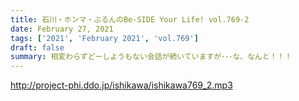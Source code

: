 ```yaml
---
title: 石川・ホンマ・ぶるんのBe-SIDE Your Life! vol.769-2
date: February 27, 2021
tags: ['2021', 'February 2021', 'vol.769']
draft: false
summary: 相変わらずどーしようもない会話が続いていますが･･･な、なんと！！！
---
```


http://project-phi.ddo.jp/ishikawa/ishikawa769_2.mp3